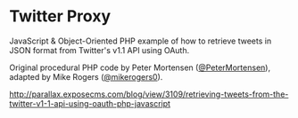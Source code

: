Twitter Proxy
=============

JavaScript & Object-Oriented PHP example of how to retrieve tweets in JSON format from Twitter's v1.1 API using OAuth.

Original procedural PHP code by Peter Mortensen (<a href="https://twitter.com/PeterMortensen" target="_blank">@PeterMortensen</a>), adapted by Mike Rogers (<a href="https://twitter.com/mikerogers0" target="_blank">@mikerogers0</a>).

http://parallax.exposecms.com/blog/view/3109/retrieving-tweets-from-the-twitter-v1-1-api-using-oauth-php-javascript
